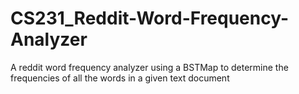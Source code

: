 # CS231_Reddit-Word-Frequency-Analyzer
A reddit word frequency analyzer using a BSTMap to determine the frequencies of all the words in a given text document

